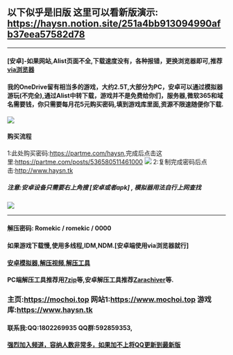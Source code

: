 ## 以下似乎是旧版 这里可以看新版演示: <https://haysn.notion.site/251a4bb913094990afb37eea57582d78>
***
#### [安卓]-如果网站,Alist页面不全,下载速度没有，各种报错，更换浏览器即可,推荐[via浏览器](https://viayoo.com/zh-cn)<br>
#### 我的OneDrive留有相当多的游戏，大约2.5T,大部分为PC，安卓可以通过模拟器游玩(不完全),通过Alist中转下载，游戏并不是免费给你们，服务器,微软365和域名需要钱，你只需要每月花5元购买密码,填到游戏库里面,资源不限速随便你下载.<br>
![](https://i.imgtg.com/2023/04/16/XHpy6.webp)
#### 购买流程
1:此处购买密码:<https://partme.com/haysn>,完成后点击这里:<https://partme.com/posts/536580511461000>
![](https://i.imgtg.com/2023/04/14/86rDU.webp)
2:复制完成密码后点击:<http://www.haysn.tk> <br>
##### 注意:安卓设备只需要右上角搜 [安卓或者apk] , 模拟器用法自行上网查找
![](https://i.imgtg.com/2023/04/14/86A6Y.webp)
***
#### 解压密码: Romekic / romekic / 0000
#### 如果游戏下载慢,使用多线程,IDM,NDM.[安卓端使用via浏览器就行]
#### [安卓模拟器,解压视频,解压工具](http://www.haysn.tk/Rubbish)
#### PC端解压工具推荐用[7zip](https://experiments-alicdn.sparanoid.net/7z/7z2201-x64.exe)等,安卓解压工具推荐[Zarachiver](http://www.haysn.tk/Rubbish/APK)等.

### 主页:<https://mochoi.top>   网站1:<https://www.mochoi.top> 游戏库:<https://www.haysn.tk>
#### 联系我:QQ:1802269935  QQ群:592859353,
#### [强烈加入频道，容纳人数非常多，如果加不上将QQ更新到最新版](https://pd.qq.com/s/10yy3rpgj)
